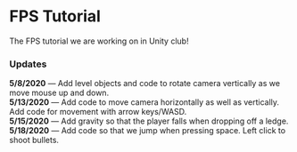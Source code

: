 # FPS Tutorial
The FPS tutorial we are working on in Unity club!

### Updates
**5/8/2020** — Add level objects and code to rotate camera vertically as we move mouse up and down.  
**5/13/2020** — Add code to move camera horizontally as well as vertically. Add code for movement with arrow keys/WASD.  
**5/15/2020** — Add gravity so that the player falls when dropping off a ledge.  
**5/18/2020** — Add code so that we jump when pressing space. Left click to shoot bullets.  

